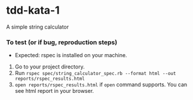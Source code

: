 # tdd-kata-1

A simple string calculator

### To test (or if bug, reproduction steps)

- Expected: rspec is installed on your machine.

1. Go to your project directory.
1. Run `rspec spec/string_calculator_spec.rb --format html --out reports/rspec_results.html`
2. `open reports/rspec_results.html` if `open` command supports. You can see html report in your browser.
